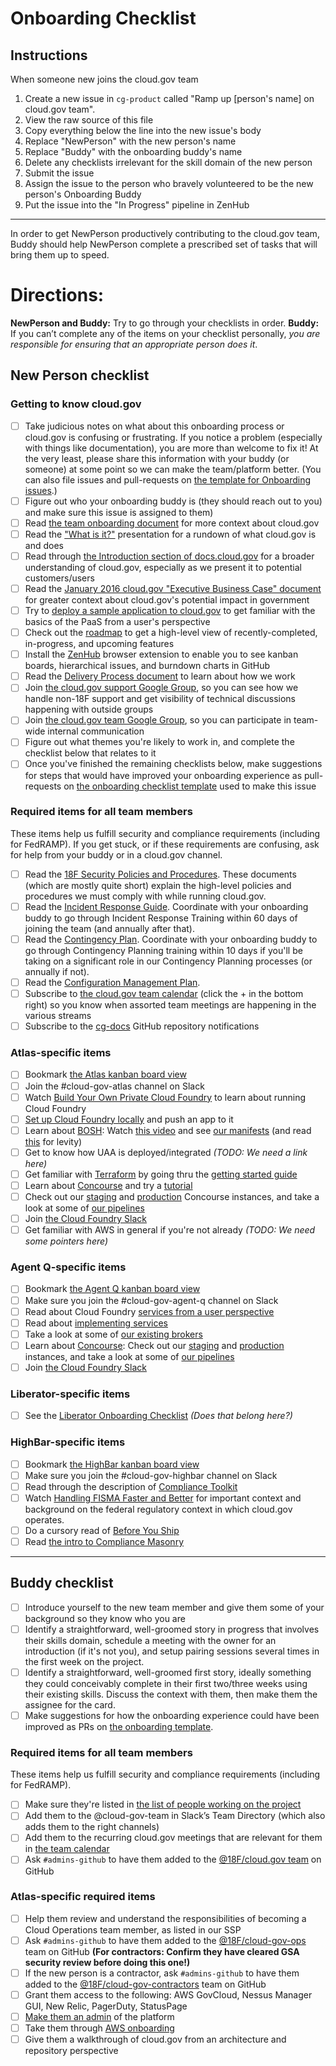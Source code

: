 # Onboarding Checklist

## Instructions

When someone new joins the cloud.gov team

1. Create a new issue in `cg-product` called "Ramp up [person's name] on cloud.gov team".
2. View the raw source of this file
3. Copy everything below the line into the new issue's body
4. Replace "NewPerson" with the new person's name
5. Replace "Buddy" with the onboarding buddy's name
4. Delete any checklists irrelevant for the skill domain of the new person
5. Submit the issue
6. Assign the issue to the person who bravely volunteered to be the new person's Onboarding Buddy
7. Put the issue into the "In Progress" pipeline in ZenHub

---

In order to get NewPerson productively contributing to the cloud.gov team, Buddy should help NewPerson complete a prescribed set of tasks that will bring them up to speed.

# Directions:
**NewPerson and Buddy:** Try to go through your checklists in order.
**Buddy:** If you can’t complete any of the items on your checklist personally, _you are responsible for ensuring that an appropriate person does it_.

## New Person checklist

### Getting to know cloud.gov
- [ ] Take judicious notes on what about this onboarding process or cloud.gov is confusing or frustrating. If you notice a problem (especially with things like documentation), you are more than welcome to fix it! At the very least, please share this information with your buddy (or someone) at some point so we can make the team/platform better. (You can also file issues and pull-requests on [the template for Onboarding issues](https://github.com/18F/cg-product/blob/master/OnboardingChecklist.md).)
- [ ] Figure out who your onboarding buddy is (they should reach out to you) and make sure this issue is assigned to them)
- [ ] Read [the team onboarding document](https://github.com/18F/cg-product/blob/master/Onboarding.md) for more context about cloud.gov
- [ ] Read the ["What is it?"](https://docs.google.com/presentation/d/1nCcti3dXG9TVGW3OqaWtnf96oXX8U8SBTM_WePFO_dg/edit#slide=id.p) presentation for a rundown of what cloud.gov is and does
- [ ] Read through [the Introduction section of docs.cloud.gov](https://docs.cloud.gov/) for a broader understanding of cloud.gov, especially as we present it to potential customers/users
- [ ] Read the [January 2016 cloud.gov "Executive Business Case" document](https://docs.google.com/document/d/138OcG0Lt6gr9J0wM0TzzPNyTROmYAwfLIDujtweiwGw/edit#) for greater context about cloud.gov's potential impact in government
- [ ] Try to [deploy a sample application to cloud.gov](https://docs.cloud.gov/getting-started/your-first-deploy/) to get familiar with the basics of the PaaS from a user's perspective
- [ ] Check out the [roadmap](https://18f.aha.io/published/068c364a0302b89521045f9fbd258374) to get a high-level view of recently-completed, in-progress, and upcoming features
- [ ] Install the [ZenHub](https://zenhub.io) browser extension to enable you to see kanban boards, hierarchical issues, and burndown charts in GitHub
- [ ] Read the [Delivery Process document](https://github.com/18F/cg-product/blob/master/DeliveryProcess.md) to learn about how we work
- [ ] Join [the cloud.gov support Google Group](https://groups.google.com/a/gsa.gov/forum/?hl=en#!forum/cloud-gov-support), so you can see how we handle non-18F support and get visibility of technical discussions happening with outside groups
- [ ] Join [the cloud.gov team Google Group](https://groups.google.com/a/gsa.gov/forum/?hl=en#!forum/cloud-gov), so you can participate in team-wide internal communication
- [ ] Figure out what themes you're likely to work in, and complete the checklist below that relates to it
- [ ] Once you've finished the remaining checklists below, make suggestions for steps that would have improved your onboarding experience as pull-requests on [the onboarding checklist template](https://github.com/18F/cg-product/blob/master/OnboardingChecklist.md) used to make this issue

### Required items for all team members

These items help us fulfill security and compliance requirements (including for FedRAMP). If you get stuck, or if these requirements are confusing, ask for help from your buddy or in a cloud.gov channel.

- [ ] Read the [18F Security Policies and Procedures](https://github.com/18F/compliance-docs). These documents (which are mostly quite short) explain the high-level policies and procedures we must comply with while running cloud.gov.
- [ ] Read the [Incident Response Guide](https://docs.cloud.gov/ops/security-ir/). Coordinate with your onboarding buddy to go through Incident Response Training within 60 days of joining the team (and annually after that).
- [ ] Read the [Contingency Plan](https://docs.cloud.gov/ops/contingency-plan/). Coordinate with your onboarding buddy to go through Contingency Planning training within 10 days if you'll be taking on a significant role in our Contingency Planning processes (or annually if not).
- [ ] Read the [Configuration Management Plan](https://docs.cloud.gov/ops/configuration-management/).
- [ ] Subscribe to [the cloud.gov team calendar](https://calendar.google.com/calendar/embed?src=gsa.gov_0samf7guodi7o2jhdp0ec99aks@group.calendar.google.com&ctz=America/Los_Angeles) (click the + in the bottom right) so you know when assorted team meetings are happening in the various streams
- [ ] Subscribe to the [cg-docs](https://github.com/18F/cg-docs) GitHub repository notifications

### Atlas-specific items
- [ ] Bookmark [the Atlas kanban board view](https://github.com/18F/cg-product#boards?labels=Atlas&showPRs=false)
- [ ] Join the #cloud-gov-atlas channel on Slack
- [ ] Watch [Build Your Own Private Cloud Foundry](https://www.youtube.com/watch?v=v85r4Hy3jbs) to learn about running Cloud Foundry
- [ ] [Set up Cloud Foundry locally](https://docs.cloud.gov/ops/creating-a-local-dev-environment-in-Virtual-Box/) and push an app to it
- [ ] Learn about [BOSH](http://bosh.io/): Watch [this video](https://www.youtube.com/watch?v=2jpN1mSPZ4Q) and see [our manifests](https://github.com/18F/cg-manifests) (and read [this](http://events.linuxfoundation.org/sites/events/files/slides/seven-stages-of-bosh.pdf) for levity)
- [ ] Get to know how UAA is deployed/integrated _(TODO: We need a link here)_
- [ ] Get familiar with [Terraform](https://www.terraform.io/) by going thru the [getting started guide](https://www.terraform.io/intro/getting-started/install.html)
- [ ] Learn about [Concourse](https://concourse.ci/) and try a [tutorial](https://github.com/starkandwayne/concourse-tutorial)
- [ ] Check out our [staging](https://ci-stage.cloud.gov/) and [production](https://ci.cloud.gov) Concourse instances, and take a look at some of [our pipelines](https://github.com/18F?utf8=%E2%9C%93&query=cg-deploy)
- [ ] Join [the Cloud Foundry Slack](http://slack.cloudfoundry.org/)
- [ ] Get familiar with AWS in general if you're not already _(TODO: We need some pointers here)_

### Agent Q-specific items
- [ ] Bookmark [the Agent Q kanban board view](https://github.com/18F/cg-product#boards?labels=AgentQ&showPRs=false)
- [ ] Make sure you join the #cloud-gov-agent-q channel on Slack
- [ ] Read about Cloud Foundry [services from a user perspective](http://docs.cloudfoundry.org/devguide/services/)
- [ ] Read about [implementing services](http://docs.cloudfoundry.org/services/)
- [ ] Take a look at some of [our existing brokers](https://github.com/18F?utf8=%E2%9C%93&query=broker)
- [ ] Learn about [Concourse](https://concourse.ci/): Check out our [staging](https://ci-stage.cloud.gov/) and [production](https://ci.cloud.gov) instances, and take a look at some of [our pipelines](https://github.com/18F?utf8=%E2%9C%93&query=cg-deploy)
- [ ] Join [the Cloud Foundry Slack](http://slack.cloudfoundry.org/)

### Liberator-specific items
- [ ] See the [Liberator Onboarding Checklist](https://github.com/18F/cg-deck/blob/3f03d785bcbf77b32495c8562f201a49bd6656f8/CONTRIBUTING.md#onboarding-checklist) _(Does that belong here?)_

### HighBar-specific items
- [ ] Bookmark [the HighBar kanban board view](https://github.com/18F/cg-product#boards?labels=HighBar&showPRs=false)
- [ ] Make sure you join the #cloud-gov-highbar channel on Slack
- [ ] Read through the description of [Compliance Toolkit](https://github.com/18F/compliance-toolkit/#readme)
- [ ] Watch [Handling FISMA Faster and Better](https://www.youtube.com/watch?v=T1S52B1-NT4) for important context and background on the federal regulatory context in which cloud.gov operates.
- [ ] Do a cursory read of [Before You Ship](https://pages.18f.gov/before-you-ship/)
- [ ] Read [the intro to Compliance Masonry](https://github.com/opencontrol/compliance-masonry#readme)

---
## Buddy checklist
- [ ] Introduce yourself to the new team member and give them some of your background so they know who you are
- [ ] Identify a straightforward, well-groomed story in progress that involves their skills domain, schedule a meeting with the owner for an introduction (if it's not you), and setup pairing sessions several times in the first week on the project.
- [ ] Identify a straightforward, well-groomed first story, ideally something they could conceivably complete in their first two/three weeks using their existing skills. Discuss the context with them, then make them the assignee for the card.
- [ ] Make suggestions for how the onboarding experience could have been improved as PRs on [the onboarding template](https://github.com/18F/cg-product/blob/master/OnboardingChecklist.md).

### Required items for all team members

These items help us fulfill security and compliance requirements (including for FedRAMP).

- [ ] Make sure they're listed in [the list of people working on the project](https://docs.google.com/spreadsheets/d/1mW3tphZ98ExmMxLHPogSpTq8DzYr5Oh8_SHnOTvjRWM/edit#gid=0)
- [ ] Add them to the @cloud-gov-team in Slack’s Team Directory (which also adds them to the right channels)
- [ ] Add them to the recurring cloud.gov meetings that are relevant for them in [the team calendar](https://calendar.google.com/calendar/embed?src=gsa.gov_0samf7guodi7o2jhdp0ec99aks@group.calendar.google.com&ctz=America/Los_Angeles)
- [ ] Ask `#admins-github` to have them added to the [@18F/cloud.gov team](https://github.com/orgs/18F/teams/cloud-gov) on GitHub

### Atlas-specific required items

- [ ] Help them review and understand the responsibilities of becoming a Cloud Operations team member, as listed in our SSP
- [ ] Ask `#admins-github` to have them added to the [@18F/cloud-gov-ops](https://github.com/orgs/18F/teams/cloud-gov-ops) team on GitHub **(For contractors: Confirm they have cleared GSA security review before doing this one!)**
- [ ] If the new person is a contractor, ask `#admins-github` to have them added to the [@18F/cloud-gov-contractors](https://github.com/orgs/18F/teams/cloud-gov-contractors) team on GitHub
- [ ] Grant them access to the following: AWS GovCloud, Nessus Manager GUI, New Relic, PagerDuty, StatusPage
- [ ] [Make them an admin](https://docs.cloud.gov/ops/managing-users/#managing-admins) of the platform
- [ ] Take them through [AWS onboarding](https://docs.cloud.gov/ops/aws-onboarding/)
- [ ] Give them a walkthrough of cloud.gov from an architecture and repository perspective
